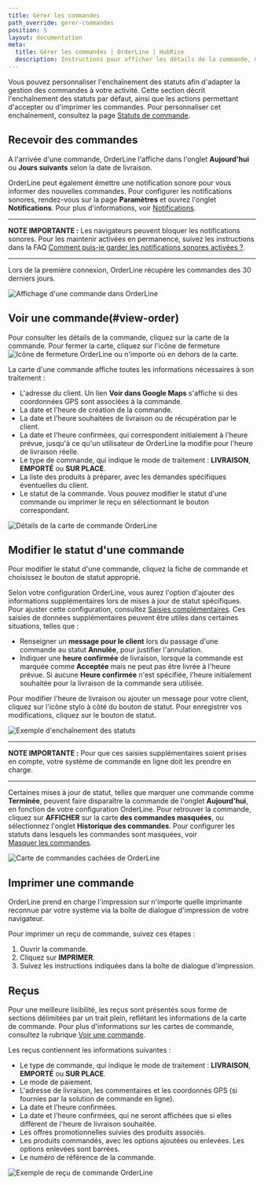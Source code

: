 ```yaml
---
title: Gérer les commandes
path_override: gerer-commandes
position: 5
layout: documentation
meta:
  title: Gérer les commandes | OrderLine | HubRise
  description: Instructions pour afficher les détails de la commande, mettre à jour le statut de la commande et imprimer un reçu. Connectez vos applications et synchronisez vos données.
---
```


Vous pouvez personnaliser l'enchaînement des statuts afin d'adapter la gestion des commandes à votre activité. Cette section décrit l'enchaînement des statuts par défaut, ainsi que les actions permettant d'accepter ou d'imprimer les commandes. Pour personnaliser cet enchaînement, consultez la page [Statuts de commande](/apps/orderline/settings#order-status-flow).

## Recevoir des commandes

A l'arrivée d'une commande, OrderLine l'affiche dans l'onglet **Aujourd'hui** ou **Jours suivants** selon la date de livraison.

OrderLine peut également émettre une notification sonore pour vous informer des nouvelles commandes. Pour configurer les notifications sonores, rendez-vous sur la page **Paramètres** et ouvrez l'onglet **Notifications**. Pour plus d'informations, voir [Notifications](/apps/orderline/settings#notifications).

---

**NOTE IMPORTANTE :** Les navigateurs peuvent bloquer les notifications sonores. Pour les maintenir activées en permanence, suivez les instructions dans la FAQ [Comment puis-je garder les notifications sonores activées ?](/apps/orderline/faqs/keep-sound-notifications-enabled).

---

Lors de la première connexion, OrderLine récupère les commandes des 30 derniers jours.

![Affichage d'une commande dans OrderLine](./images/018-2x-order-displays.png)

## Voir une commande(#view-order)

Pour consulter les détails de la commande, cliquez sur la carte de la commande. Pour fermer la carte, cliquez sur l'icône de fermeture <InlineImage width="23" height="23">![Icône de fermeture OrderLine](../images/032-close.png)</InlineImage> ou n'importe où en dehors de la carte.

La carte d'une commande affiche toutes les informations nécessaires à son traitement :

- L'adresse du client. Un lien **Voir dans Google Maps** s'affiche si des coordonnées GPS sont associées à la commande.
- La date et l'heure de création de la commande.
- La date et l'heure souhaitées de livraison ou de récupération par le client.
- La date et l'heure confirmées, qui correspondent initialement à l'heure prévue, jusqu'à ce qu'un utilisateur de OrderLine la modifie pour l'heure de livraison réelle.
- Le type de commande, qui indique le mode de traitement : **LIVRAISON**, **EMPORTÉ** ou **SUR PLACE**.
- La liste des produits à préparer, avec les demandes spécifiques éventuelles du client.
- Le statut de la commande. Vous pouvez modifier le statut d'une commande ou imprimer le reçu en sélectionnant le bouton correspondant.

![Détails de la carte de commande OrderLine](./images/019-2x-order-card-details.png)

## Modifier le statut d'une commande

Pour modifier le statut d'une commande, cliquez la fiche de commande et choisissez le bouton de statut approprié.

Selon votre configuration OrderLine, vous aurez l'option d'ajouter des informations supplémentaires lors de mises à jour de statut spécifiques. Pour ajuster cette configuration, consultez [Saisies complémentaires](/apps/orderline/settings#additional-data-prompt). Ces saisies de données supplémentaires peuvent être utiles dans certaines situations, telles que :

- Renseigner un **message pour le client** lors du passage d'une commande au statut **Annulée**, pour justifier l'annulation.
- Indiquer une **heure confirmée** de livraison, lorsque la commande est marquée comme **Acceptée** mais ne peut pas être livrée à l'heure prévue. Si aucune **Heure confirmée** n'est spécifiée, l'heure initialement souhaitée pour la livraison de la commande sera utilisée.

Pour modifier l'heure de livraison ou ajouter un message pour votre client, cliquez sur l'icône stylo à côté du bouton de statut. Pour enregistrer vos modifications, cliquez sur le bouton de statut.

![Exemple d'enchaînement des statuts](./images/012-2x-add-prompt-in-delivery.png)

---

**NOTE IMPORTANTE :** Pour que ces saisies supplémentaires soient prises en compte, votre système de commande en ligne doit les prendre en charge.

---

Certaines mises à jour de statut, telles que marquer une commande comme **Terminée**, peuvent faire disparaître la commande de l'onglet **Aujourd'hui**, en fonction de votre configuration OrderLine. Pour retrouver la commande, cliquez sur **AFFICHER** sur la carte **des commandes masquées**, ou sélectionnez l'onglet **Historique des commandes**. Pour configurer les statuts dans lesquels les commandes sont masquées, voir [Masquer les commandes](/apps/orderline/settings#hide-orders).

![Carte de commandes cachées de OrderLine](./images/039-2x-hidden-orders-card.png)

## Imprimer une commande

OrderLine prend en charge l'impression sur n'importe quelle imprimante reconnue par votre système via la boîte de dialogue d'impression de votre navigateur.

Pour imprimer un reçu de commande, suivez ces étapes :

1. Ouvrir la commande.
1. Cliquez sur **IMPRIMER**.
1. Suivez les instructions indiquées dans la boîte de dialogue d'impression.

## Reçus

Pour une meilleure lisibilité, les reçus sont présentés sous forme de sections délimitées par un trait plein, reflétant les informations de la carte de commande. Pour plus d'informations sur les cartes de commande, consultez la rubrique [Voir une commande](#view-order).

Les reçus contiennent les informations suivantes :

- Le type de commande, qui indique le mode de traitement : **LIVRAISON**, **EMPORTÉ** ou **SUR PLACE**.
- Le mode de paiement.
- L'adresse de livraison, les commentaires et les coordonnés GPS (si fournies par la solution de commande en ligne).
- La date et l'heure confirmées.
- La date et l'heure confirmées, qui ne seront affichées que si elles diffèrent de l'heure de livraison souhaitée.
- Les offres promotionnelles suivies des produits associés.
- Les produits commandés, avec les options ajoutées ou enlevées. Les options enlevées sont barrées.
- Le numéro de référence de la commande.

![Exemple de reçu de commande OrderLine](./images/030-2x-receipt-example.png)
